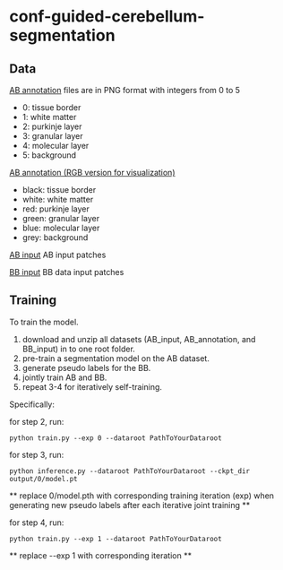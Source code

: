 # conf-guided-cerebellum-segmentation


## Data

[AB annotation](https://drive.google.com/file/d/1erZ_DVrG7JSRFbWvJrfoXnmN9DNvOVBz/view?usp=sharing)
files are in PNG format with integers from 0 to 5
- 0: tissue border
- 1: white matter
- 2: purkinje layer
- 3: granular layer
- 4: molecular layer
- 5: background

[AB annotation (RGB version for visualization)](https://drive.google.com/file/d/1G5L2QPWM9OtPt0EfNSnnv7YueRuvW4w-/view?usp=sharing)
- black: tissue border
- white: white matter
- red: purkinje layer
- green: granular layer
- blue: molecular layer
- grey: background

[AB input](https://drive.google.com/file/d/1-2wmDGPscTrnzg3Yj2lfwIXdAVWkV7B0/view?usp=sharing)
AB input patches

[BB input](https://drive.google.com/file/d/1-1gXOGcCS6uYgV9_O_hFPBj_5sqKMLWn/view?usp=sharing)
BB data input patches


## Training

To train the model.

<ol>
    <li> download and unzip all datasets (AB_input, AB_annotation, and BB_input) in to one root folder.
    <li> pre-train a segmentation model on the AB dataset.
    <li> generate pseudo labels for the BB.
    <li> jointly train AB and BB.
    <li> repeat 3-4 for iteratively self-training.
</ol>

Specifically:

for step 2, run:
```
python train.py --exp 0 --dataroot PathToYourDataroot
```

for step 3, run:
```angular2html
python inference.py --dataroot PathToYourDataroot --ckpt_dir output/0/model.pt
```

** replace 0/model.pth with corresponding training iteration (exp) when generating new pseudo labels after each iterative joint training **

for step 4, run:
```angular2html
python train.py --exp 1 --dataroot PathToYourDataroot
```

** replace --exp 1 with corresponding iteration **